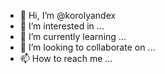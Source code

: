 - 👋 Hi, I’m @korolyandex
- 👀 I’m interested in ...
- 🌱 I’m currently learning ...
- 💞️ I’m looking to collaborate on ...
- 📫 How to reach me ...

<!---
korolyandex/korolyandex is a ✨ special ✨ repository because its `README.md` (this file) appears on your GitHub profile.
You can click the Preview link to take a look at your changes.
--->
